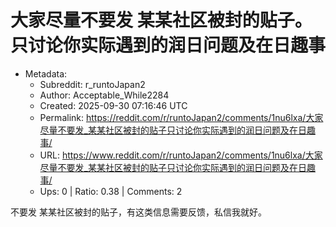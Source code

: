 # 大家尽量不要发 某某社区被封的贴子。只讨论你实际遇到的润日问题及在日趣事

- Metadata:
  - Subreddit: r_runtoJapan2
  - Author: Acceptable_While2284
  - Created: 2025-09-30 07:16:46 UTC
  - Permalink: https://reddit.com/r/runtoJapan2/comments/1nu6lxa/大家尽量不要发_某某社区被封的贴子只讨论你实际遇到的润日问题及在日趣事/
  - URL: https://www.reddit.com/r/runtoJapan2/comments/1nu6lxa/大家尽量不要发_某某社区被封的贴子只讨论你实际遇到的润日问题及在日趣事/
  - Ups: 0 | Ratio: 0.38 | Comments: 2


不要发 某某社区被封的贴子，有这类信息需要反馈，私信我就好。

